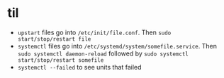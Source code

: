 # til

- `upstart` files go into `/etc/init/file.conf`. Then `sudo start/stop/restart file`
- `systemctl` files go into `/etc/systemd/system/somefile.service`. Then `sudo systemctl daemon-reload` followed by `sudo systemctl start/stop/restart somefile`
- `systemctl --failed` to see units that failed
